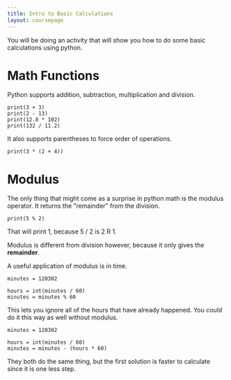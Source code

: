 ```yaml
---
title: Intro to Basic Calculations
layout: coursepage
---
```


You will be doing an activity that will show you how to do some basic calculations using python.

# Math Functions
Python supports addition, subtraction, multiplication and division.

    print(3 + 3)
    print(2 - 13)
    print(12.8 * 102)
    print(132 / 11.2)

It also supports parentheses to force order of operations.

    print(3 * (2 + 4))

# Modulus
The only thing that might come as a surprise in python math is the modulus operator. It returns the "remainder" from the division.

    print(5 % 2)
    
That will print 1, because 5 / 2 is 2 R 1.

Modulus is different from division however, because it only gives the **remainder**.

A useful application of modulus is in time.

    minutes = 120302
    
    hours = int(minutes / 60)
    minutes = minutes % 60

This lets you ignore all of the hours that have already happened. You *could* do it this way as well without modulus.

    minutes = 120302
    
    hours = int(minutes / 60)
    minutes = minutes - (hours * 60)

They both do the same thing, but the first solution is faster to calculate since it is one less step.
